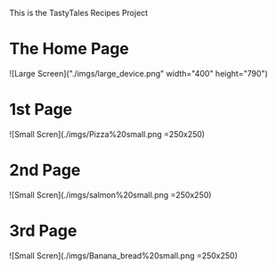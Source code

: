 This is the TastyTales Recipes Project

# The Home Page
![Large Screen]("./imgs/large_device.png" width="400" height="790")

# 1st Page
![Small Scren](./imgs/Pizza%20small.png =250x250)

# 2nd Page
![Small Scren](./imgs/salmon%20small.png =250x250)

# 3rd Page
![Small Scren](./imgs/Banana_bread%20small.png =250x250)


